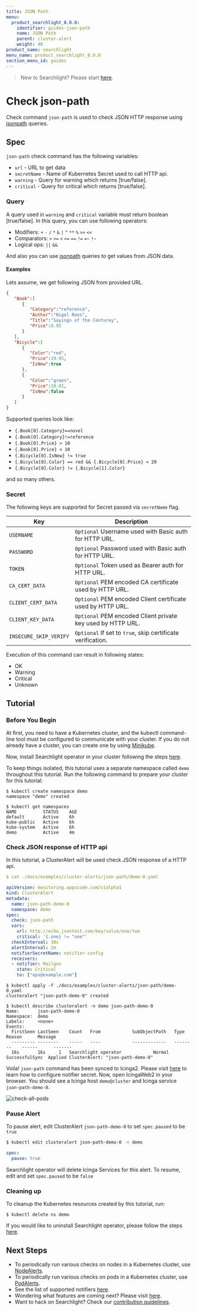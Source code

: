 ```yaml
---
title: JSON Path
menu:
  product_searchlight_8.0.0:
    identifier: guides-json-path
    name: JSON Path
    parent: cluster-alert
    weight: 40
product_name: searchlight
menu_name: product_searchlight_8.0.0
section_menu_id: guides
---
```


> New to Searchlight? Please start [here](/docs/concepts/README.md).

# Check json-path

Check command `json-path` is used to check JSON HTTP response using [jsonpath](https://kubernetes.io/docs/reference/kubectl/jsonpath/) queries.

## Spec
`json-path` check command has the following variables:

- `url` - URL to get data
- `secretName` - Name of Kubernetes Secret used to call HTTP api.
- `warning` - Query for warning which returns [true/false].
- `critical` - Query for critical which returns [true/false].

### Query

A query used in `warning` and `critical` variable must return boolean [true/false].
In this query, you can use following operators:

* Modifiers: `+` `-` `/` `*` `&` `|` `^` `**` `%` `>>` `<<`
* Comparators: `>` `>=` `<` `<=` `==` `!=` `=~` `!~`
* Logical ops: `||` `&&`

And also you can use [jsonpath](https://kubernetes.io/docs/reference/kubectl/jsonpath/) queries to get values from JSON data.

#### Examples

Lets assume, we get following JSON from provided URL.

```json
{
   "Book":[
      {
         "Category":"reference",
         "Author":"Nigel Rees",
         "Title":"Sayings of the Centurey",
         "Price":8.95
      }
   ],
   "Bicycle":[
      {
         "Color":"red",
         "Price":19.95,
         "IsNew":true
      },
      {
         "Color":"green",
         "Price":20.01,
         "IsNew":false
      }
   ]
}
```

Supported queries look like:

* `{.Book[0].Category}==novel`
* `{.Book[0].Category}!=reference`
* `{.Book[0].Price} > 10`
* `{.Book[0].Price} < 10`
* `{.Bicycle[0].IsNew} != true`
* `{.Bicycle[0].Color} == red && {.Bicycle[0].Price} < 20`
* `{.Bicycle[0].Color} != {.Bicycle[1].Color}`

and so many others.

### Secret

The following keys are supported for Secret passed via `secretName` flag.

| Key                    | Description                                                 |
-------------------------|-------------------------------------------------------------|
| `USERNAME`             | `Optional` Username used with Basic auth for HTTP URL.      |
| `PASSWORD`             | `Optional` Password used with Basic auth for HTTP URL.      |
| `TOKEN`                | `Optional` Token used as Bearer auth for HTTP URL.          |
| `CA_CERT_DATA`         | `Optional` PEM encoded CA certificate used by HTTP URL.     |
| `CLIENT_CERT_DATA`     | `Optional` PEM encoded Client certificate used by HTTP URL. |
| `CLIENT_KEY_DATA`      | `Optional` PEM encoded Client private key used by HTTP URL. |
| `INSECURE_SKIP_VERIFY` | `Optional` If set to `true`, skip certificate verification. |

Execution of this command can result in following states:

- OK
- Warning
- Critical
- Unknown


## Tutorial

### Before You Begin
At first, you need to have a Kubernetes cluster, and the kubectl command-line tool must be configured to communicate with your cluster. If you do not already have a cluster, you can create one by using [Minikube](https://github.com/kubernetes/minikube).

Now, install Searchlight operator in your cluster following the steps [here](/docs/setup/install.md).

To keep things isolated, this tutorial uses a separate namespace called `demo` throughout this tutorial. Run the following command to prepare your cluster for this tutorial:

```console
$ kubectl create namespace demo
namespace "demo" created

$ kubectl get namespaces
NAME          STATUS    AGE
default       Active    6h
kube-public   Active    6h
kube-system   Active    6h
demo          Active    4m
```

### Check JSON response of HTTP api
In this tutorial, a ClusterAlert will be used check JSON response of a HTTP api.

```yaml
$ cat ./docs/examples/cluster-alerts/json-path/demo-0.yaml

apiVersion: monitoring.appscode.com/v1alpha1
kind: ClusterAlert
metadata:
  name: json-path-demo-0
  namespace: demo
spec:
  check: json-path
  vars:
    url: http://echo.jsontest.com/key/value/one/two
    critical: '{.one} != "one"'
  checkInterval: 30s
  alertInterval: 2m
  notifierSecretName: notifier-config
  receivers:
  - notifier: Mailgun
    state: Critical
    to: ["ops@example.com"]
```

```console
$ kubectl apply -f ./docs/examples/cluster-alerts/json-path/demo-0.yaml
clusteralert "json-path-demo-0" created

$ kubectl describe clusteralert -n demo json-path-demo-0
Name:		json-path-demo-0
Namespace:	demo
Labels:		<none>
Events:
  FirstSeen	LastSeen	Count	From			SubObjectPath	Type		Reason		Message
  ---------	--------	-----	----			-------------	--------	------		-------
  16s		16s		1	Searchlight operator			Normal		SuccessfulSync	Applied ClusterAlert: "json-path-demo-0"
```

Voila! `json-path` command has been synced to Icinga2. Please visit [here](/docs/guides/notifiers.md) to learn how to configure notifier secret. Now, open IcingaWeb2 in your browser. You should see a Icinga host `demo@cluster` and Icinga service `json-path-demo-0`.

![check-all-pods](/docs/images/cluster-alerts/json-path/demo-0.png)

### Pause Alert

To pause alert, edit ClusterAlert `json-path-demo-0` to set `spec.paused` to be `true`

```bash
$ kubectl edit clusteralert json-path-demo-0 -n demo
```

```yaml
spec:
  pause: true
```

Searchlight operator will delete Icinga Services for this alert. To resume, edit and set `spec.paused` to be `false`


### Cleaning up
To cleanup the Kubernetes resources created by this tutorial, run:

```console
$ kubectl delete ns demo
```

If you would like to uninstall Searchlight operator, please follow the steps [here](/docs/setup/uninstall.md).


## Next Steps
 - To periodically run various checks on nodes in a Kubernetes cluster, use [NodeAlerts](/docs/concepts/alert-types/node-alert.md).
 - To periodically run various checks on pods in a Kubernetes cluster, use [PodAlerts](/docs/concepts/alert-types/pod-alert.md).
 - See the list of supported notifiers [here](/docs/guides/notifiers.md).
 - Wondering what features are coming next? Please visit [here](/docs/roadmap.md).
 - Want to hack on Searchlight? Check our [contribution guidelines](/docs/CONTRIBUTING.md).

